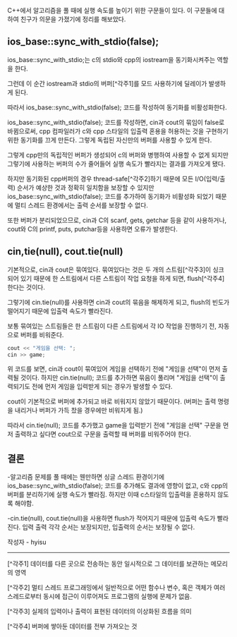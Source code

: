 C++에서 알고리즘을 풀 때에 실행 속도를 높이기 위한 구문들이 있다.
이 구문들에 대하여 친구가 의문을 가졌기에 정리를 해보았다.
## ios_base::sync_with_stdio(false);

ios_base::sync_with_stdio;는 c의 stdio와 cpp의 iostream을 동기화시켜주는 역할을 한다. 

그런데 이 순간 iostream과 stdio의 버퍼[^각주1]를  모드 사용하기에 딜레이가 발생하게 된다.

따라서  ios_base::sync_with_stdio(false); 코드를 작성하여 동기화를 비활성화한다. 

 ios_base::sync_with_stdio(false); 코드를 작성하면, cin과 cout의 묶임이 false로 바뀜으로써, cpp 컴파일러가 c와 cpp 스타일의 입출력 혼용을 허용하는 것을 구현하기 위한 동기화를 끄게 만든다. 그렇게 독립된 자신만의 버퍼를 사용할 수 있게 한다. 

그렇게 cpp만의 독립적인 버퍼가 생성되어 c의 버퍼와 병행하여 사용할 수 없게 되지만 그렇기에 사용하는 버퍼의 수가 줄어들어 실행 속도가 빨라지는 결과를 가져오게 됐다.

하지만 동기화된 cpp버퍼의 경우 thread-safe[^각주2]하기 때문에 모든 I/O(입력/출력) 순서가 예상한 것과 정확히 일치함을 보장할 수 있지만  ios_base::sync_with_stdio(false); 코드를 추가하여 동기화가 비활성화 되었기 때문에 멀티 스레드 환경에서는 출력 순서를 보장할 수 없다. 

또한 버퍼가 분리되었으므로, cin과 C의 scanf, gets, getchar 등을 같이 사용하거나, cout와 C의 printf, puts, putchar등을 사용하면 오류가 발생한다.


## cin,tie(null), cout.tie(null)

기본적으로, cin과 cout은 묶여있다. 묶여있다는 것은 두 개의 스트림[^각주3]이 싱크되어 있기 때문에 한 스트림에서 다른 스트림이 작업 요청을 하게 되면,  flush[^각주4]한다는 것이다.

그렇기에 cin.tie(null)를 사용하면  cin과 cout의 묶음을 해제하게 되고, flush의 빈도가 떨어지기 때문에 입출력 속도가 빨라진다.

보통 묶여있는 스트림들은 한 스트림이 다른 스트림에서 각 IO 작업을 진행하기 전, 자동으로 버퍼를 비워준다.

```cpp
cout << "게임을 선택: ";
cin >> game;
```


위 코드를 보면,  cin과 cout이 묶여있어 게임을 선택하기 전에 "게임을 선택"이 먼저 출력될 것이다. 하지만 cin.tie(null); 코드를 추가하면 묶음이 풀리며 "게임을 선택"이 출력되기도 전에 먼저 게임을 입력받게 되는 경우가 발생할 수 있다.

cout이 기본적으로 버퍼에 추가되고 바로 비워지지 않았기 때문이다. 
 (버퍼는 출력 명령을 내리거나 버퍼가 가득 찼을 경우에만 비워지게 됨.)

따라서 cin.tie(null); 코드를 추가했고 game을 입력받기 전에 "게임을 선택" 구문을 먼저 출력하고 싶다면 cout으로 구문을 출력할 때 버퍼를 비워주어야 한다.


## 결론

 -알고리즘 문제를 풀 때에는 웬만하면 싱글 스레드 환경이기에ios_base::sync_with_stdio(false);
 코드를 추가해도 결과에 영향이 없고, c와 cpp의 버퍼를 분리하기에 실행 속도가 빨라짐.
  하지만 이때 c스타일의 입출력을 혼용하지 않도록 해야함.

  -cin.tie(null), cout.tie(null)을 사용하면 flush가 적어지기 때문에 입출력 속도가 빨라진다.
   입력 출력 각각 순서는 보장되지만, 입출력의 순서는 보장될 수 없다.



작성자 - hyisu

---
[^각주1] 데이터를 다른 곳으로 전송하는 동안 일시적으로 그 데이터를 보관하는 메모리의 영역

[^각주2] 멀티 스레드 프로그래밍에서 일반적으로 어떤 함수나 변수, 혹은 객체가 여러 스레드로부터 동시에 접근이 이루어져도 프로그램의 실행에 문제가 없음.

[^각주3] 실제의 입력이나 출력이 표현된 데이터의 이상화된 흐름을 의미

[^각주4] 버퍼에 쌓아둔 데이터를 전부 가져오는 것